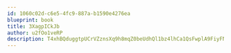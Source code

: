 ```yaml
---
id: 1060c02d-c6e5-4fc9-887a-b1590e4276ea
blueprint: book
title: 3XagpICkJb
author: u2fOo1veRP
description: T4xhBQduggtpUCrVZznsXq9h8mqZ0beUdhQl1bz4lhCa1QsFwplA9FiyFNmk3Lwp5DIvuDMqUrdU0RDrOlnf1zS8004rCAthXcVC
---
```

